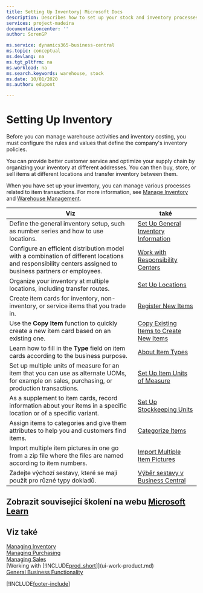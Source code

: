 ```yaml
---
title: Setting Up Inventory| Microsoft Docs
description: Describes how to set up your stock and inventory processes, including transfer routes and locations, such as warehouses.
services: project-madeira
documentationcenter: ''
author: SorenGP

ms.service: dynamics365-business-central
ms.topic: conceptual
ms.devlang: na
ms.tgt_pltfrm: na
ms.workload: na
ms.search.keywords: warehouse, stock
ms.date: 10/01/2020
ms.author: edupont

---
```

# Setting Up Inventory
Before you can manage warehouse activities and inventory costing, you must configure the rules and values that define the company's inventory policies.

You can provide better customer service and optimize your supply chain by organizing your inventory at different addresses. You can then buy, store, or sell items at different locations and transfer inventory between them.

When you have set up your inventory, you can manage various processes related to item transactions. For more information, see [Manage Inventory](inventory-manage-inventory.md) and [Warehouse Management](warehouse-manage-warehouse.md).

| Viz | také |
| --- | --- |
| Define the general inventory setup, such as number series and how to use locations. | [Set Up General Inventory Information](inventory-how-setup-general.md) |
| Configure an efficient distribution model with a combination of different locations and responsibility centers assigned to business partners or employees. | [Work with Responsibility Centers](inventory-responsibility-centers.md) |
| Organize your inventory at multiple locations, including transfer routes. | [Set Up Locations](inventory-how-register-new-items.md) |
| Create item cards for inventory, non-inventory, or service items that you trade in. | [Register New Items](inventory-how-register-new-items.md) |
| Use the **Copy Item** function to quickly create a new item card based on an existing one. | [Copy Existing Items to Create New Items](inventory-how-copy-items.md) |
| Learn how to fill in the **Type** field on item cards according to the business purpose. | [About Item Types](inventory-about-item-types.md) |
| Set up multiple units of measure for an item that you can use as alternate UOMs, for example on sales, purchasing, or production transactions. | [Set Up Item Units of Measure](inventory-how-setup-units-of-measure.md) |
| As a supplement to item cards, record information about your items in a specific location or of a specific variant. | [Set Up Stockkeeping Units](inventory-how-to-set-up-stockkeeping-units.md) |
| Assign items to categories and give them attributes to help you and customers find items. | [Categorize Items](inventory-how-categorize-items.md) |
| Import multiple item pictures in one go from a zip file where the files are named according to item numbers. | [Import Multiple Item Pictures](inventory-how-import-item-pictures.md) |
| Zadejte výchozí sestavy, které se mají použít pro různé typy dokladů. | [Výběr sestavy v Business Central](across-report-selections.md) |

## Zobrazit související školení na webu [Microsoft Learn](/learn/paths/trade-get-started-dynamics-365-business-central/)

## Viz také

[Managing Inventory](inventory-manage-inventory.md)  
[Managing Purchasing](purchasing-manage-purchasing.md)  
[Managing Sales](sales-manage-sales.md)    
[Working with [!INCLUDE[prod_short](includes/prod_short.md)]](ui-work-product.md)  
[General Business Functionality](ui-across-business-areas.md)


[!INCLUDE[footer-include](includes/footer-banner.md)]